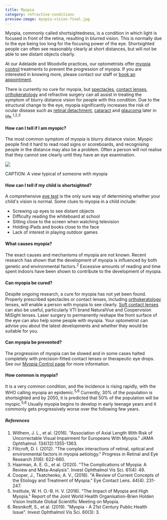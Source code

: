 ```yaml
---
title: Myopia
category: refractive-conditions
preview-image: myopia-vision-final.jpg
---
```

<div class="employee-heading">
<p>Myopia, commonly called shortsightedness, is a condition in which light is focused in front of the retina, resulting in blurred vision. This is normally due to the eye being too long for the focusing power of the eye. Shortsighted people can often see reasonably clearly at short distances, but will not be able to see distant objects clearly.</p>
<p>At our Adelaide and Woodville practices, our optometrists offer <a href="/what-we-do/myopia-control">myopia control</a> treatments to prevent the progression of myopia. If you are interested in knowing more, please contact our staff or <a href="/what-we-do/eye-exam">book an appointment</a>.</p>
</div>

There is currently no cure for myopia, but [spectacles](/what-we-do/glasses), [contact lenses](/what-we-do/contact-lenses), [orthokeratology](/what-we-do/orthokeratology-corneal-reshaping) and refractive surgery can all assist in treating the symptom of blurry distance vision for people with this condition. Due to the structural change to the eye, myopia significantly increases the risk of ocular disease such as [retinal detachment](/what-we-do//what-we-do/flashes-floaters-retinal-tear-detachment), [cataract](/what-we-do/cataract) and [glaucoma](/what-we-do/glaucoma) later in life.<sup>1,2,3</sup> 

#### How can I tell if I am myopic?

The most common symptom of myopia is blurry distance vision. Myopic people find it hard to read road signs or scoreboards, and recognising people in the distance may also be a problem. Often a person will not realise that they cannot see clearly until they have an eye examination.

![](/uploads/myopia-vision-final.jpg)

CAPTION: A view typical of someone with myopia

#### How can I tell if my child is shortsighted?

A comprehensive [eye test](https://innovativeeyecare.com.au/contact/) is the only sure way of determining whether your child's vision is normal. Some clues to myopia in a child include:

* Screwing up eyes to see distant objects
* Difficulty reading the whiteboard at school
* Sitting close to the screen when watching television
* Holding iPads and books close to the face
* Lack of interest in playing outdoor games

#### What causes myopia?

The exact causes and mechanisms of myopia are not known. Recent research has shown that the development of myopia is influenced by both genetic and environmental factors.<sup>2</sup> Excessive amounts of reading and time spent indoors have been shown to contribute to the development of myopia. 

#### Can myopia be cured?

Despite ongoing research, a cure for myopia has not yet been found. Properly prescribed spectacles or contact lenses, including [orthokeratology](/what-we-do/orthokeratology-corneal-reshaping) lenses, will enable a person with myopia to see clearly. [Soft contact lenses](/what-we-do/soft-contact-lenses) can also be useful, particularly VTI brand NaturalVue and Coopervision MiSight lenses. Laser surgery to permanently reshape the front surface of the eye can also help some people with myopia. Your optometrist can advise you about the latest developments and whether they would be suitable for you.

#### Can myopia be prevented?

The progression of myopia can be slowed and in some cases halted completely with precision-fitted contact lenses or therapeutic eye drops. See our [Myopia Control page](/what-we-do/myopia-control) for more information.

#### How common is myopia?

It is a very common condition, and the incidence is rising rapidly, with the WHO calling myopia an epidemic.<sup>5,6</sup> Currently, 30% of the population is shortsighted and by 2050, it is predicted that 50% of the population will be myopic.<sup>5,6</sup> Usually myopia begins to develop in early teenage years and it commonly gets progressively worse over the following few years.

##### References

1. Willhem, J. L., et al. (2016). "Association of Axial Length With Risk of Uncorrectable Visual Impairment for Europeans With Myopia." JAMA Ophthalmol. 134(12):1355-1363. 
2. Flitcroft, D. I. (2012). "The complex interactions of retinal, optical and environmental factors in myopia aetiology." Progress in Retinal and Eye Research 31(6): 622-660.
3. Haarman, A. E. G., et al. (2020). "The Complications of Myopia: A Review and Meta-Analysis". Invest Ophthalmol Vis Sci. 61(4): 49. 
4. Cooper, J., Tkatchenko, A. V., (2018). "A Review of Current Concepts of the Etiology and Treatment of Myopia." Eye Contact Lens. 44(4). 231-247. 
5. Institute, W. H. O.-B. H. V. (2016). "The Impact of Myopia and High Myopia." Report of the Joint World Health Organisation-Brien Holden Vision Institute Global Scientific Meeting on Myopia.
6. Resnikoff, S., et al. (2019). "Myopia - A 21st Century Public Health Issue". Invest Ophthalmol Vis Sci. 60(3): 3.
